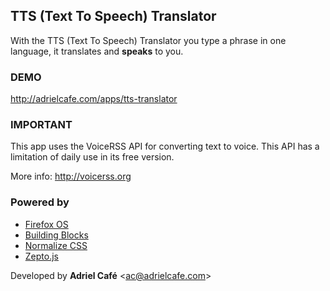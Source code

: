 TTS (Text To Speech) Translator
-------------------------------

With the TTS (Text To Speech) Translator you type a phrase in one language, it translates and **speaks** to you.

### DEMO
http://adrielcafe.com/apps/tts-translator

### IMPORTANT
This app uses the VoiceRSS API for converting text to voice. This API has a limitation of daily use in its free version.

More info: http://voicerss.org

### Powered by
+ [Firefox OS](http://mozilla.org/pt-BR/firefox/os/)
+ [Building Blocks](http://buildingfirefoxos.com/)
+ [Normalize CSS](http://necolas.github.io/normalize.css/)
+ [Zepto.js](http://zeptojs.com/)


Developed by **Adriel Café** &lt;ac@adrielcafe.com&gt;
